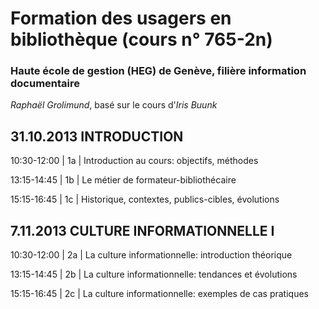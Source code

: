 # Formation des usagers en bibliothèque (cours n° 765-2n)
### Haute école de gestion (HEG) de Genève, filière information documentaire

*Raphaël Grolimund*, basé sur le cours d'*Iris Buunk*

31.10.2013 INTRODUCTION
--------------------------------

10:30-12:00 | 1a | Introduction au cours: objectifs, méthodes

13:15-14:45 | 1b | Le métier de formateur-bibliothécaire

15:15-16:45 | 1c | Historique, contextes, publics-cibles, évolutions


7.11.2013 CULTURE INFORMATIONNELLE I
----------------------------------------

10:30-12:00 | 2a | La culture informationnelle: introduction théorique

13:15-14:45 | 2b | La culture informationnelle: tendances et évolutions

15:15-16:45 | 2c | La culture informationnelle: exemples de cas pratiques

